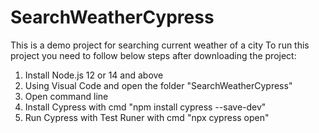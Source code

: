 # SearchWeatherCypress
This is a demo project for searching current weather of a city
To run this project you need to follow below steps after downloading the project:
1. Install Node.js 12 or 14 and above
2. Using Visual Code and open the folder "SearchWeatherCypress"
3. Open command line
4. Install Cypress with cmd "npm install cypress --save-dev"
5. Run Cypress with Test Runer with cmd "npx cypress open"
